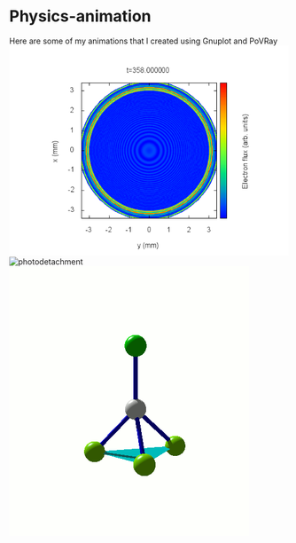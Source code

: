 # Physics-animation
Here are some of my animations that I created using Gnuplot and PoVRay
![flux](fluxsp.gif)
![photodetachment](photoDetachment_trajectories.gif)
![CF3Cl](cf3cl.gif)

